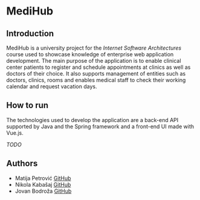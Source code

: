MediHub
============
Introduction
------------
MediHub is a university project for the *Internet Software Architectures* course used to showcase knowledge of enterprise web application development. The main purpose of the application is to enable clinical center patients to register and schedule appointments at clinics as well as doctors of their choice. It also supports management of entities such as doctors, clinics, rooms and enables medical staff to check their working calendar and request vacation days.

How to run
----------
The technologies used to develop the application are a back-end API supported by Java and the Spring framework and a front-end UI made with Vue.js.

*TODO*

Authors
-------
* Matija Petrović [GitHub](https://github.com/matijapetrovic/)
* Nikola Kabašaj [GitHub](https://github.com/nikolakabasaj/)
* Jovan Bodroža [GitHub](https://github.com/roza44/)
